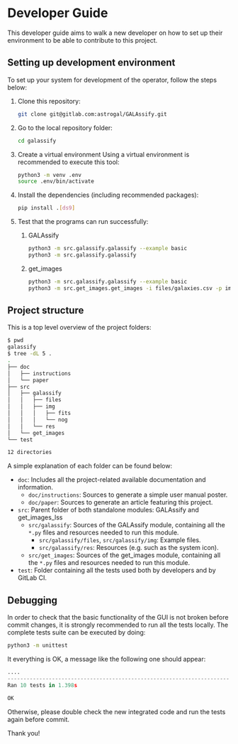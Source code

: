 # Developer Guide
This developer guide aims to walk a new developer on how to set up their
environment to be able to contribute to this project.

## Setting up development environment
To set up your system for development of the operator, follow the steps below:
1. Clone this repository:

    ```bash
    git clone git@gitlab.com:astrogal/GALAssify.git
    ```
2. Go to the local repository folder:

    ```bash
    cd galassify
    ```
3. Create a virtual environment Using a virtual environment is recommended to
execute this tool:

    ```bash
    python3 -m venv .env
    source .env/bin/activate
    ```

4. Install the dependencies (including recommended packages):

    ```bash
    pip install .[ds9]
    ```

5. Test that the programs can run successfully:
   1. GALAssify
      ```bash
      python3 -m src.galassify.galassify --example basic
      python3 -m src.galassify.galassify
      ```
   2. get_images
      ```bash
      python3 -m src.galassify.galassify --example basic
      python3 -m src.get_images.get_images -i files/galaxies.csv -p img/
      ```

## Project structure
This is a top level overview of the project folders:
```bash
$ pwd
galassify
$ tree -dL 5 .
.
├── doc
│   ├── instructions
│   └── paper
├── src
│   ├── galassify
│   │   ├── files
│   │   ├── img
│   │   │   ├── fits
│   │   │   └── nog
│   │   └── res
│   └── get_images
└── test

12 directories
```
A simple explanation of each folder can be found below:
- `doc`: Includes all the project-related available documentation and
  information.
  - `doc/instructions`: Sources to generate a simple user manual poster.
  - `doc/paper`: Sources to generate an article featuring this project.
- `src`: Parent folder of both standalone modules: GALAssify and get_images_lss
  - `src/galassify`: Sources of the GALAssify module, containing all the `*.py`
    files and resources needed to run this module.
    - `src/galassify/files`, `src/galassify/img`: Example files.
    - `src/galassify/res`: Resources (e.g. such as the system icon).
  - `src/get_images`: Sources of the get_images module, containing all
    the `*.py` files and resources needed to run this module.
- `test`: Folder containing all the tests used both by developers and by GitLab
  CI.

## Debugging

In order to check that the basic functionality of the GUI is not broken before
commit changes, it is strongly recommended to run all the tests locally. The
complete tests suite can be executed by doing:
```bash
python3 -m unittest
```
It everything is OK, a message like the following one should appear:
```python
....
----------------------------------------------------------------------
Ran 10 tests in 1.398s

OK
```
Otherwise, please double check the new integrated code and run the tests again
before commit.

Thank you!
